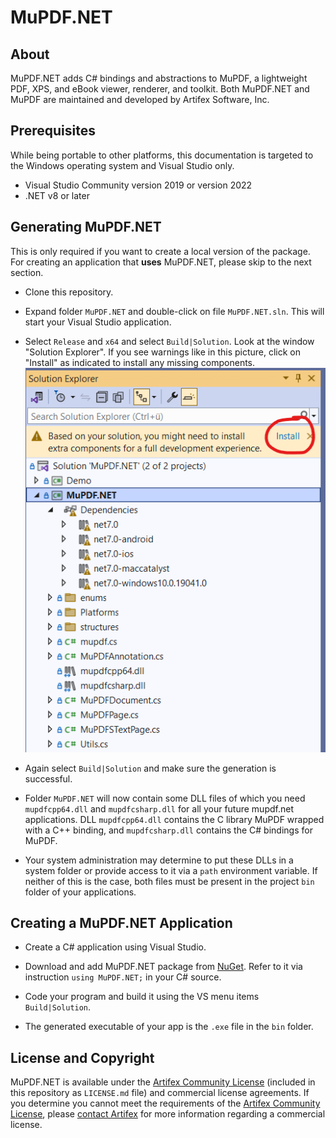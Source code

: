 # MuPDF.NET

## About
MuPDF.NET adds C# bindings and abstractions to MuPDF, a lightweight PDF, XPS, and eBook viewer, renderer, and toolkit. Both MuPDF.NET and MuPDF are maintained and developed by Artifex Software, Inc.

## Prerequisites

While being portable to other platforms, this documentation is targeted to the Windows operating system and Visual Studio only.

- Visual Studio Community version 2019 or version 2022
- .NET v8 or later

## Generating MuPDF.NET
This is only required if you want to create a local version of the package. For creating an application that **uses** MuPDF.NET, please skip to the next section.

- Clone this repository.

- Expand folder `MuPDF.NET` and double-click on file `MuPDF.NET.sln`. This will start your Visual Studio application.

- Select `Release` and `x64` and select `Build|Solution`. Look at the window "Solution Explorer". If you see warnings like in this picture, click on "Install" as indicated to install any missing components.
![alt text](install-image.png)

- Again select `Build|Solution` and make sure the generation is successful.

- Folder `MuPDF.NET` will now contain some DLL files of which you need `mupdfcpp64.dll` and `mupdfcsharp.dll` for all your future mupdf.net applications. DLL `mupdfcpp64.dll` contains the C library MuPDF wrapped with a C++ binding, and `mupdfcsharp.dll` contains the C# bindings for MuPDF.

- Your system administration may determine to put these DLLs in a system folder or provide access to it via a `path` environment variable. If neither of this is the case, both files must be present in the project `bin` folder of your applications.

## Creating a MuPDF.NET Application

- Create a C# application using Visual Studio.

- Download and add MuPDF.NET package from [NuGet](https://www.nuget.org/packages/MuPDF.NET). Refer to it via instruction `using MuPDF.NET;` in your C# source.

- Code your program and build it using the VS menu items `Build|Solution`.

- The generated executable of your app is the `.exe` file in the `bin` folder.


## License and Copyright
MuPDF.NET is available under the [Artifex Community License](https://github.com/ArtifexSoftware/MuPDF.NET/blob/main/LICENSE.md) (included in this repository as `LICENSE.md` file) and commercial license agreements. If you determine you cannot meet the requirements of the [Artifex Community License](https://github.com/ArtifexSoftware/MuPDF.NET/blob/main/LICENSE.md), please [contact Artifex](https://artifex.com/contact/mupdf-net-inquiry.php) for more information regarding a commercial license.

